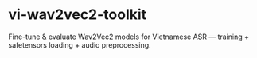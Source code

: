 # vi-wav2vec2-toolkit
Fine-tune &amp; evaluate Wav2Vec2 models for Vietnamese ASR — training + safetensors loading + audio preprocessing.
